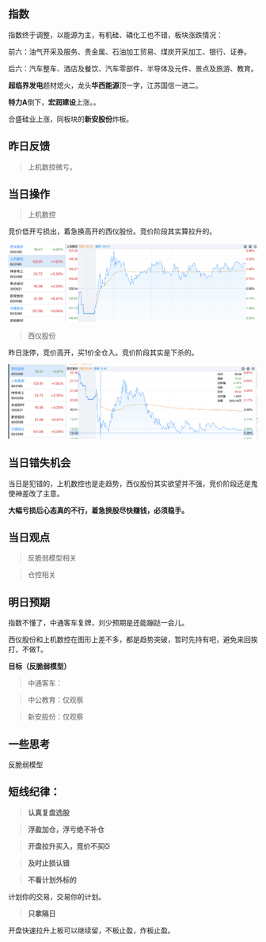 ## 指数

指数终于调整，以能源为主，有机硅、磷化工也不错，板块涨跌情况：

前六：油气开采及服务、贵金属、石油加工贸易、煤炭开采加工、银行、证券。

后六：汽车整车、酒店及餐饮、汽车零部件、半导体及元件、景点及旅游、教育。

**超临界发电**题材熄火，龙头**华西能源**顶一字，江苏国信一进二。

**特力A**倒下，**宏润建设**上涨。。

合盛硅业上涨，同板块的**新安股份**炸板。

## 昨日反馈

> 上机数控微亏。

## 当日操作

> 上机数控

竞价低开亏损出，着急换高开的西仪股份。竞价阶段其实算拉升的。

![img](resource/2022-06-09_sjsk.png)

> 西仪股份

昨日涨停，竞价高开，买1价全仓入。竞价阶段其实是下杀的。

![img](resource/2022-06-09_xygf.png)

## 当日错失机会

当日是犯错的，上机数控也是走趋势，西仪股份其实欲望并不强，竞价阶段还是鬼使神差改了主意。

**大幅亏损后心态真的不行，着急换股尽快赚钱，必须稳手。**

## 当日观点

> 反脆弱模型相关

> 仓控相关

## 明日预期

指数不懂了，中通客车复牌，刘少预期是还能蹦跶一会儿。

西仪股份和上机数控在图形上差不多，都是趋势突破，暂时先持有吧，避免来回挨打，不做T。

**目标（反脆弱模型）**

> 中通客车：

> 中公教育：仅观察

> 新安股份：仅观察

## 一些思考

反脆弱模型

## 短线纪律：

> **认真复盘选股**

> **浮盈加仓，浮亏绝不补仓**

> **开盘拉升买入，竞价不买**❎

> **及时止损认错**

> **不看计划外标的**

计划你的交易，交易你的计划。

> **只拿隔日**

开盘快速拉升上板可以继续留，不板止盈，炸板止盈。